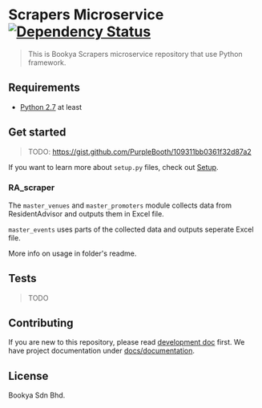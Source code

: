 # Scrapers Microservice [![Dependency Status](https://gemnasium.com/badges/46e9471bd3124a106fcccc72daa51302.svg)](https://gemnasium.com/github.com/bookyacom/automation)

> This is Bookya Scrapers microservice repository that use Python framework.

## Requirements
- [Python 2.7](https://www.python.org) at least

## Get started
>TODO: https://gist.github.com/PurpleBooth/109311bb0361f32d87a2

If you want to learn more about ``setup.py`` files, check out [Setup](https://github.com/kennethreitz/setup.py).

### RA_scraper

The `master_venues` and `master_promoters` module collects data from ResidentAdvisor and outputs them in Excel file.

`master_events` uses parts of the collected data and outputs seperate Excel file.

More info on usage in folder's readme.

## Tests
>TODO

## Contributing
If you are new to this repository, please read [development doc](/docs/development.md) first. We have project documentation under [docs/documentation](/docs/documentation).

## License
Bookya Sdn Bhd.
